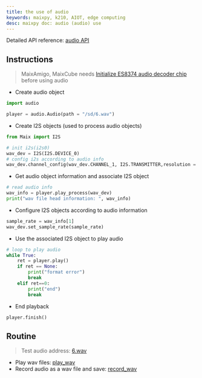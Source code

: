 ```yaml
---
title: the use of audio
keywords: maixpy, k210, AIOT, edge computing
desc: maixpy ​​doc: audio (audio) use
---
```



Detailed API reference: [audio API](./../../api_reference/media/audio.md)

## Instructions

> MaixAmigo, MaixCube needs [Initialize ES8374 audio decoder chip](https://github.com/sipeed/MaixPy_scripts/blob/master/modules/others/es8374/es8374.py) before using audio 

* Create audio object

```python
import audio

player = audio.Audio(path = "/sd/6.wav")
```

* Create I2S objects (used to process audio objects)

```python
from Maix import I2S

# init i2s(i2s0)
wav_dev = I2S(I2S.DEVICE_0)
# config i2s according to audio info
wav_dev.channel_config(wav_dev.CHANNEL_1, I2S.TRANSMITTER,resolution = I2S.RESOLUTION_16_BIT ,cycles = I2S.SCLK_CYCLES_32, align_mode = I2S.RIGHT_JUSTIFYING_MODE)
```

* Get audio object information and associate I2S object

```python
# read audio info
wav_info = player.play_process(wav_dev)
print("wav file head information: ", wav_info)
```

* Configure I2S objects according to audio information

```python
sample_rate = wav_info[1]
wav_dev.set_sample_rate(sample_rate)
```

* Use the associated I2S object to play audio

```python
# loop to play audio
while True:
    ret = player.play()
    if ret == None:
        print("format error")
        break
    elif ret==0:
        print("end")
        break
```

* End playback

```python
player.finish()
```

## Routine

> Test audio address: [6.wav](https://github.com/sipeed/MaixPy_scripts/blob/master/multimedia/audio/6.wav)

* Play wav files: [play_wav](https://github.com/sipeed/MaixPy_scripts/blob/master/multimedia/audio/play_wav.py)
* Record audio as a wav file and save: [record_wav](https://github.com/sipeed/MaixPy_scripts/blob/master/multimedia/audio/record_wav.py)
